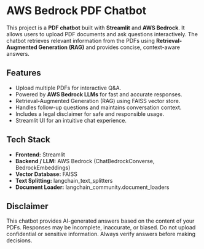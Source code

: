 # AWS Bedrock PDF Chatbot

This project is a **PDF chatbot** built with **Streamlit** and **AWS Bedrock**. 
It allows users to upload PDF documents and ask questions interactively. The chatbot 
retrieves relevant information from the PDFs using **Retrieval-Augmented Generation (RAG)** 
and provides concise, context-aware answers.

## Features
- Upload multiple PDFs for interactive Q&A.
- Powered by **AWS Bedrock LLMs** for fast and accurate responses.
- Retrieval-Augmented Generation (RAG) using FAISS vector store.
- Handles follow-up questions and maintains conversation context.
- Includes a legal disclaimer for safe and responsible usage.
- Streamlit UI for an intuitive chat experience.

## Tech Stack
- **Frontend:** Streamlit
- **Backend / LLM:** AWS Bedrock (ChatBedrockConverse, BedrockEmbeddings)
- **Vector Database:** FAISS
- **Text Splitting:** langchain_text_splitters
- **Document Loader:** langchain_community.document_loaders

## Disclaimer
This chatbot provides AI-generated answers based on the content of your PDFs. 
Responses may be incomplete, inaccurate, or biased. Do not upload confidential 
or sensitive information. Always verify answers before making decisions.

